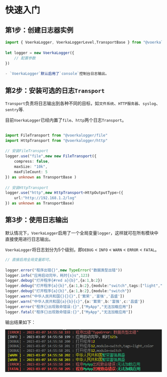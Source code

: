 # 快速入门

## 第1步：创建日志器实例

```typescript
import { VoerkaLogger, VoerkaLoggerLevel,TransportBase } from "@voerkalogger/core";

let logger = new VoerkaLogger({
    // 配置参数
})

- `VoerkaLogger`默认启用了`console`控制台日志输出。

```

## 第2步：安装可选的日志`Transport`

`Transport`负责将日志输出到各种不同的目标，如`文件系统`、`HTTP服务器`、`syslog`、`sentry`等.

目前`VoerkaLogger`已经内置了`file`、`http`两个日志`Transport`。

```typescript

import FileTransport from "@voerkalogger/file"
import HttpTransport from "@voerkalogger/http"

// 安装FileTransport
logger.use("file",new new FileTransport({
    compress: false,
    maxSize: "10k",
    maxFileCount: 5
}) as unknown as TransportBase )

// 安装HttpTransport 
logger.use("http",new HttpTransport<HttpOutputType>({
    url:"http://192.168.1.2/log"
}) as unknown as TransportBase)

```

## 第3步：使用日志输出

默认情况下，`VoerkaLogger`启用了一个全局变量`logger`，这样就可在所有模块中直接使用进行日志输出。

`VoerkaLogger`将日志划分为5个级别，即`DEBUG` < `INFO` < `WARN` < `ERROR` < `FATAL`。

```typescript
// 直接启用全局变量即可。

logger.error("程序出错{}",new TypeError("数据类型出错"))
logger.info("应用启动完毕，耗时{s}s",123)
logger.debug("打开程序{#red a}{b}",{a:1,b:2})
logger.debug("打开程序{a}{b}",{a:1,b:2},{module:"switch",tags:["light","color"]})
logger.debug("打开程序{a}{b}",{a:1,b:2},{module:"switch"})
logger.warn("中华人民共和国{}{}{}",['繁荣','富强','昌盛'])
logger.warn("中华人民共和国{a}{b}{c}",{a:'繁荣',b:'富强',c:'昌盛'})
logger.error("程序{}出现致命错误:{}",["MyApp","无法加载应用"])
logger.fatal("程序{}出现致命错误:{}",["MyApp","无法加载应用"])

```

输出结果如下：

![](./log1.png)



